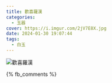 ```yaml
---
title: 歡喜羅漢
categories:
  - 玉器
cover: https://i.imgur.com/2jV7E8X.jpg
date: 2024-01-30 19:07:44
tags:
  - 白玉
---
```


![歡喜羅漢](https://i.imgur.com/2jV7E8X.jpg)

{% fb_comments %}
